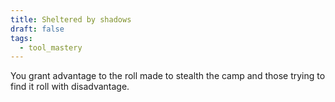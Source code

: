```yaml
---
title: Sheltered by shadows
draft: false
tags:
  - tool_mastery
---
```

You grant advantage to the roll made to stealth the camp and those trying to find it roll with disadvantage.